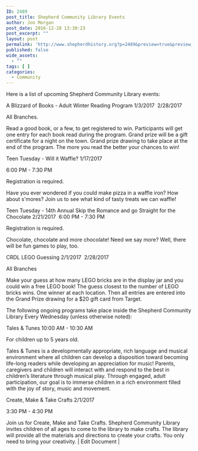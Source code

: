 ```yaml
---
ID: 2489
post_title: Shepherd Community Library Events
author: Jon Morgan
post_date: 2016-12-28 13:30:23
post_excerpt: ""
layout: post
permalink: 'http://www.shepherdhistory.org?p=2489&preview=true&preview_id=2489'
published: false
wide_assets:
  - ""
tags: [ ]
categories:
  - Community
---
```

Here is a list of upcoming Shepherd Community Library events:

A Blizzard of Books - Adult Winter Reading Program
1/3/2017  2/28/2017

All Branches.

Read a good book, or a few, to get registered to win. Participants will get one entry for each book read during the program. Grand prize will be a gift certificate for a night on the town. Grand prize drawing to take place at the end of the program. The more you read the better your chances to win!

Teen Tuesday - Will it Waffle?
1/17/2017

6:00 PM - 7:30 PM

Registration is required.

Have you ever wondered if you could make pizza in a waffle iron? How about s'mores? Join us to see what kind of tasty treats we can waffle!

Teen Tuesday - 14th Annual Skip the Romance and go Straight for the Chocolate
2/21/2017  6:00 PM - 7:30 PM

Registration is required.

Chocolate, chocolate and more chocolate! Need we say more? Well, there will be fun games to play, too.

CRDL LEGO Guessing
2/1/2017  2/28/2017

All Branches

Make your guess at how many LEGO bricks are in the display jar and you could win a free LEGO book! The guess closest to the number of LEGO bricks wins. One winner at each location. Then all entries are entered into the Grand Prize drawing for a $20 gift card from Target.

The following ongoing programs take place inside the Shepherd Community Library Every Wednesday (unless otherwise noted):

Tales &amp; Tunes
10:00 AM - 10:30 AM

For children up to 5 years old.

Tales &amp; Tunes is a developmentally appropriate, rich language and musical environment where all children can develop a disposition toward becoming life-long readers while developing an appreciation for music! Parents, caregivers and children will interact with and respond to the best in children’s literature through musical play. Through engaged, adult participation, our goal is to immerse children in a rich environment filled with the joy of story, music and movement.

Create, Make &amp; Take Crafts
2/1/2017

3:30 PM - 4:30 PM

Join us for Create, Make and Take Crafts. Shepherd Community Library invites children of all ages to come to the library to make crafts. The library will provide all the materials and directions to create your crafts. You only need to bring your creativity.
| Edit Document |